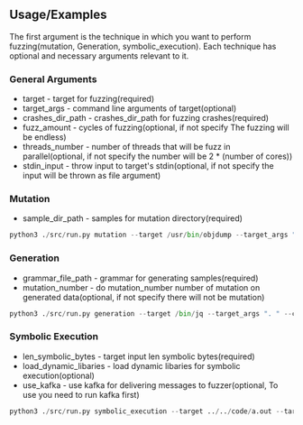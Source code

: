 
## Usage/Examples

The first argument is the technique in which you want to perform fuzzing(mutation, Generation, symbolic_execution).
Each technique has optional and necessary arguments relevant to it.
### General Arguments
 - target - target for fuzzing(required)
 - target_args - command line arguments of target(optional)
 - crashes_dir_path - crashes_dir_path for fuzzing crashes(required)
 - fuzz_amount - cycles of fuzzing(optional, if not specify The fuzzing will be endless)
 - threads_number - number of threads that will be fuzz in parallel(optional, if not specify the number will be 2 * (number of cores))
 - stdin_input - throw input to target's stdin(optional, if not specify the input will be thrown as file argument)

### Mutation

 - sample_dir_path - samples for mutation directory(required)


```python
python3 ./src/run.py mutation --target /usr/bin/objdump --target_args " -d" --sample_dir_path ./samples_test --crashes_dir_path ./crashes
```

### Generation

 - grammar_file_path - grammar for generating samples(required)
 - mutation_number - do mutation_number number of mutation on generated data(optional, if not specify there will not be mutation)

```python
python3 ./src/run.py generation --target /bin/jq --target_args ". " --crashes_dir_path ./ --grammar_file_path ./src/generation/grammar_for_json.json5 --mutation 10
```

### Symbolic Execution

 - len_symbolic_bytes - target input len symbolic bytes(required)
 - load_dynamic_libaries - load dynamic libaries for symbolic execution(optional)
 - use_kafka - use kafka for delivering messages to fuzzer(optional, To use you need to run kafka first)

```python
python3 ./src/run.py symbolic_execution --target ../../code/a.out --target_args "flag1" --crashes_dir_path ./crashes_test --len_symbolic_bytes 5 --fuzz_amount 100 --stdin
```
